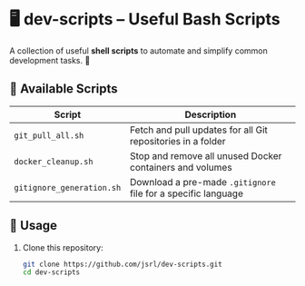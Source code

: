 # 🖥️ dev-scripts – Useful Bash Scripts

A collection of useful **shell scripts** to automate and simplify common development tasks. 🚀  

## 📜 Available Scripts

| Script | Description |
|--------|------------|
| `git_pull_all.sh` | Fetch and pull updates for all Git repositories in a folder |
| `docker_cleanup.sh` | Stop and remove all unused Docker containers and volumes |
| `gitignore_generation.sh` | Download a pre-made `.gitignore` file for a specific language |

## 🚀 Usage

1. Clone this repository:  
   ```bash
   git clone https://github.com/jsrl/dev-scripts.git
   cd dev-scripts
